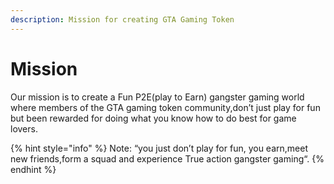 ```yaml
---
description: Mission for creating GTA Gaming Token
---
```


# Mission

Our mission is to create a Fun P2E(play to Earn) gangster gaming world where members of the GTA gaming token community,don’t just play for fun but been rewarded for doing what you know how to do best for game lovers.&#x20;

{% hint style="info" %}
Note: “you just don’t play for fun, you earn,meet new friends,form a squad and experience True action gangster gaming“.
{% endhint %}
